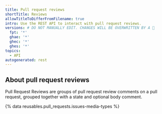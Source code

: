 ```yaml
---
title: Pull request reviews
shortTitle: Reviews
allowTitleToDifferFromFilename: true
intro: Use the REST API to interact with pull request reviews.
versions: # DO NOT MANUALLY EDIT. CHANGES WILL BE OVERWRITTEN BY A 🤖
  fpt: '*'
  ghae: '*'
  ghec: '*'
  ghes: '*'
topics:
  - API
autogenerated: rest
---
```


## About pull request reviews

Pull Request Reviews are groups of pull request review comments on a pull request, grouped together with a state and optional body comment.

{% data reusables.pull_requests.issues-media-types %}

<!-- Content after this section is automatically generated -->
